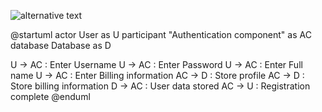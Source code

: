 ![alternative text](//www.plantuml.com/plantuml/png/RP11JiGm34NtEOKrUox00ir0O8r0EO2dyGoM4YUANN5zN4h5ejqb__rlsV-iXiFcMW9ErWOafG6ea49tdIVkA0QdosnV9Fv7uoOmjTgRk71Ql9UNaD7mYaeGjuVhCOG43q_EuH5UnMWTBrXf1zvHzRkDl0DlSobm67dcKbZkm79he_uk5XoxARhdqwyXwAFTkD1ElnvaupP_BM4v2NHnvxzuSlH1TrOR_pKKCWfdakmT_W00)

@startuml
actor User as U
participant "Authentication component" as AC
database Database as D

U -> AC : Enter Username
U -> AC : Enter Password
U -> AC : Enter Full name
U -> AC : Enter Billing information
AC -> D : Store profile
AC -> D : Store billing information
D -> AC : User data stored
AC -> U : Registration complete
@enduml
